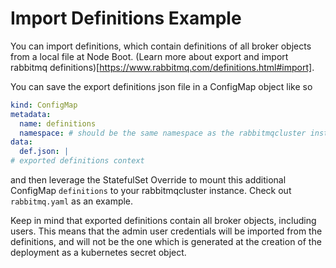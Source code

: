 # Import Definitions Example

You can import definitions, which contain definitions of all broker objects from a local file at Node Boot. (Learn more about export and import rabbitmq definitions)[https://www.rabbitmq.com/definitions.html#import].

You can save the export definitions json file in a ConfigMap object like so

```yaml
kind: ConfigMap
metadata:
  name: definitions
  namespace: # should be the same namespace as the rabbitmqcluster instance you are importing the definitions to
data:
  def.json: |
# exported definitions context
```

and then leverage the StatefulSet Override to mount this additional ConfigMap `definitions` to your rabbitmqcluster instance. Check out `rabbitmq.yaml` as an example.

Keep in mind that exported definitions contain all broker objects, including users. This means that the admin user credentials will be imported from the definitions, and will not be the one which is generated at the creation of the deployment as a kubernetes secret object.
